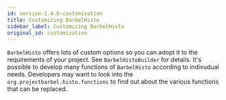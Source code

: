 ```yaml
---
id: version-1.4.0-customization
title: Customizing BarbelHisto
sidebar_label: Customizing BarbelHisto
original_id: customization
---
```

`BarbelHisto` offers lots of custom options so you can adopt it to the requirements of your project. See `BarbelHistoBuilder` for details. It's possible to develop many functions of `BarbelHisto` according to indivudual needs. Developers may want to look into the `org.projectbarbel.histo.functions` to find out about the various functions that can be replaced. 